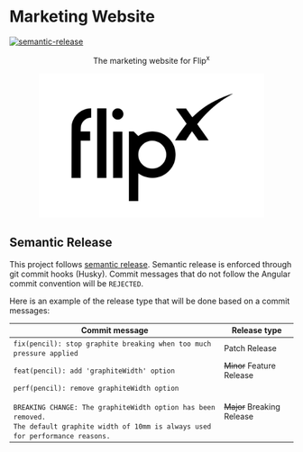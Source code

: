 # Marketing Website
[![semantic-release](https://img.shields.io/badge/%20%20%F0%9F%93%A6%F0%9F%9A%80-semantic--release-e10079.svg)](https://github.com/semantic-release/semantic-release)

<p align="center">The marketing website for Flip<sup>x</sup></p>

<p align="center">
<img src="/static/img/logo_full.svg" alt="drawing" width="400"/>
</p>

## Semantic Release
This project follows [semantic release](https://github.com/semantic-release/semantic-release).  Semantic release is enforced through git commit hooks (Husky). Commit messages that do not follow the Angular commit convention will be `REJECTED`.

Here is an example of the release type that will be done based on a commit messages:

| Commit message                                                                                                                                                                                   | Release type               |
|--------------------------------------------------------------------------------------------------------------------------------------------------------------------------------------------------|----------------------------|
| `fix(pencil): stop graphite breaking when too much pressure applied`                                                                                                                             | Patch Release              |
| `feat(pencil): add 'graphiteWidth' option`                                                                                                                                                       | ~~Minor~~ Feature Release  |
| `perf(pencil): remove graphiteWidth option`<br><br>`BREAKING CHANGE: The graphiteWidth option has been removed.`<br>`The default graphite width of 10mm is always used for performance reasons.` | ~~Major~~ Breaking Release |
